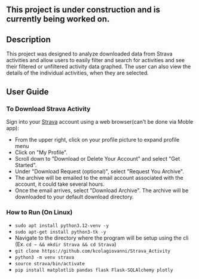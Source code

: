 ## This project is under construction and is currently being worked on.

## Description
This project was designed to analyze downloaded data from Strava activities and allow users to easily filter and search 
for activities and see their filtered or unfiltered activity data graphed. The user can also view the details of the 
individual activities, when they are selected.

## User Guide

### To Download Strava Activity
Sign into your [Strava](www.strava.com) account using a web browser(can't be done via Moble app):
* From the upper right, click on your profile picture to expand profile menu
* Click on "My Profile".
* Scroll down to "Download or Delete Your Account" and select "Get Started".
* Under "Download Request (optional)", select "Request You Archive".
* The archive will be emailed to the email account associated with the account, it could take several hours.
* Once the email arrives, select "Download Archive". The archive will be downloaded to your default download directory.

### How to Run (On Linux)
* `sudo apt install python3.12-venv -y`
* `sudo apt-get install python3-tk -y`
* Navigate to the directory where the program will be setup using the cli (Ex. `cd ~ && mkdir Strava && cd Strava`)
* `git clone https://github.com/kcolagiovanni/Strava_Activity`
* `python3 -m venv strava`
* `source strava/bin/activate`
* `pip install matplotlib pandas flask Flask-SQLAlchemy plotly`
